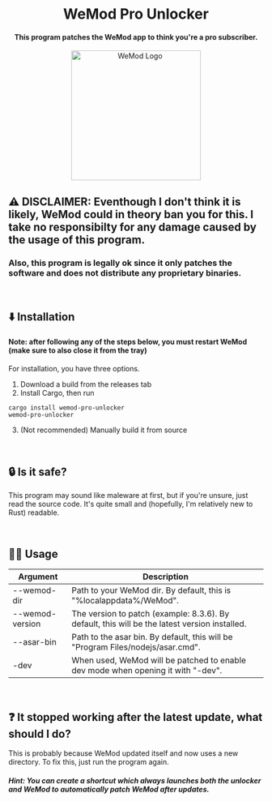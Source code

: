 <div align="center">
  <h1>WeMod Pro Unlocker</h1>
  <h4>This program patches the WeMod app to think you're a pro subscriber.</h4>
  <img width="256" src="https://user-images.githubusercontent.com/110846042/199363901-4b212629-895c-47a5-a059-4df198b64565.png" alt="WeMod Logo">
</div>

## ⚠️ DISCLAIMER: Eventhough I don't think it is likely, WeMod could in theory ban you for this. I take no responsibilty for any damage caused by the usage of this program.
### Also, this program is legally ok since it only patches the software and does not distribute any proprietary binaries.

<br/>

## ⬇️ Installation
#### Note: after following any of the steps below, you must restart WeMod (make sure to also close it from the tray)
For installation, you have three options.
1. Download a build from the releases tab
2. Install Cargo, then run
```
cargo install wemod-pro-unlocker
wemod-pro-unlocker
```
3. (Not recommended) Manually build it from source

<br/>

## 🔒 Is it safe?
This program may sound like maleware at first, but if you're unsure, just read the source code. It's quite small and (hopefully, I'm relatively new to Rust) readable.

<br/>

## 🏃‍♂️ Usage
| Argument                  	| Description                                                                                   	|
|---------------------------	|-----------------------------------------------------------------------------------------------	|
| --wemod-dir <dir>         	| Path to your WeMod dir. By default, this is "%localappdata%/WeMod".                           	|
| --wemod-version <version> 	| The version to patch (example: 8.3.6). By default, this will be the latest version installed. 	|
| --asar-bin <bin>          	| Path to the asar bin. By default, this will be "Program Files/nodejs/asar.cmd".               	|
| -dev                      	| When used, WeMod will be patched to enable dev mode when opening it with "-dev".               	|

<br/>

## ❓ It stopped working after the latest update, what should I do?
This is probably because WeMod updated itself and now uses a new directory. To fix this, just run the program again.

##### Hint: You can create a shortcut which always launches both the unlocker and WeMod to automatically patch WeMod after updates.
